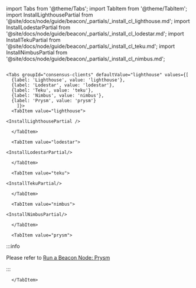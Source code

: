 import Tabs from '@theme/Tabs';
import TabItem from '@theme/TabItem';
import InstallLighthousePartial from '@site/docs/node/guide/beacon/_partials/_install_cl_lighthouse.md';
import InstallLodestarPartial from '@site/docs/node/guide/beacon/_partials/_install_cl_lodestar.md';
import InstallTekuPartial from '@site/docs/node/guide/beacon/_partials/_install_cl_teku.md';
import InstallNimbusPartial from '@site/docs/node/guide/beacon/_partials/_install_cl_nimbus.md';

```mdx-code-block

<Tabs groupId="consensus-clients" defaultValue="lighthouse" values={[
  {label: 'Lighthouse', value: 'lighthouse'},
  {label: 'Lodestar', value: 'lodestar'},
  {label: 'Teku', value: 'teku'},
  {label: 'Nimbus', value: 'nimbus'},
  {label: 'Prysm', value: 'prysm'}
    ]}>
  <TabItem value="lighthouse">

<InstallLighthousePartial />

  </TabItem>

  <TabItem value="lodestar">

<InstallLodestarPartial/>

  </TabItem>

  <TabItem value="teku">

<InstallTekuPartial/>

  </TabItem>

  <TabItem value="nimbus">

<InstallNimbusPartial/>

  </TabItem>

  <TabItem value="prysm">
```

:::info

Please refer to [Run a Beacon Node: Prysm](../prysm.md)

:::

```mdx-code-block
  </TabItem>
```

</Tabs>